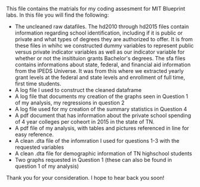 This file contains the matrials for my coding assesment for MIT Blueprint labs. In this file you will find the following:
- The uncleaned raw datafiles. The hd2010 through hd2015 files contain information regarding school identification, including if it is public or private and what types of degrees they are authorized to offer. It is from these files in whihc we constructed dummy variables to represent public versus private indicator variables as well as our indicator variable for whether or not the insitituion grants Bachelor's degrees. The sfa files contains informations about state, federal, and financial aid information from the IPEDS Universe. It was from this where we extracted yearly grant levels at the federal and state levels and enrollment of full time, first time students.
- A log file I used to construct the cleaned dataframe
- A log file that documents my creation of the graphs seen in Question 1 of my analysis, my regressions in question 2
- A log file used for my creation of the summary statistics in Question 4
- A pdf document that has information about the private school spending of 4 year colleges per coheort in 2015 in the state of TN.
- A pdf file of my analysis, with tables and pictures referenced in line for easy reference. 
- A clean .dta file of the infomration I used for questions 1-3 with the requested variables 
- A clean .dta file for demographic information of TN highschool students
- Two graphs requested in Question 1 (these can also be found in question 1 of my analysis) 

Thank you for your consideration. I hope to hear back you soon! 
